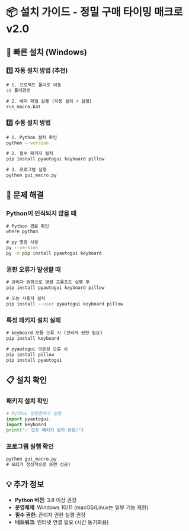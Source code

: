 # 📦 설치 가이드 - 정밀 구매 타이밍 매크로 v2.0

## 🚀 빠른 설치 (Windows)

### 1️⃣ 자동 설치 방법 (추천)
```cmd
# 1. 프로젝트 폴더로 이동
cd 폴더경로

# 2. 배치 파일 실행 (자동 설치 + 실행)
run_macro.bat
```

### 2️⃣ 수동 설치 방법
```cmd
# 1. Python 설치 확인
python --version

# 2. 필수 패키지 설치
pip install pyautogui keyboard pillow

# 3. 프로그램 실행
python gui_macro.py
```

## 🔧 문제 해결

### Python이 인식되지 않을 때
```cmd
# Python 경로 확인
where python

# py 명령 사용
py --version
py -m pip install pyautogui keyboard
```

### 권한 오류가 발생할 때
```cmd
# 관리자 권한으로 명령 프롬프트 실행 후
pip install pyautogui keyboard pillow

# 또는 사용자 설치
pip install --user pyautogui keyboard pillow
```

### 특정 패키지 설치 실패
```cmd
# keyboard 모듈 오류 시 (관리자 권한 필요)
pip install keyboard

# pyautogui 의존성 오류 시
pip install pillow
pip install pyautogui
```

## 📋 설치 확인

### 패키지 설치 확인
```python
# Python 명령창에서 실행
import pyautogui
import keyboard
print("✅ 모든 패키지 설치 완료!")
```

### 프로그램 실행 확인
```cmd
python gui_macro.py
# GUI가 정상적으로 뜨면 성공!
```

## 💡 추가 정보

- **Python 버전**: 3.8 이상 권장
- **운영체제**: Windows 10/11 (macOS/Linux는 일부 기능 제한)
- **필수 권한**: 관리자 권한 실행 권장
- **네트워크**: 인터넷 연결 필요 (시간 동기화용)
